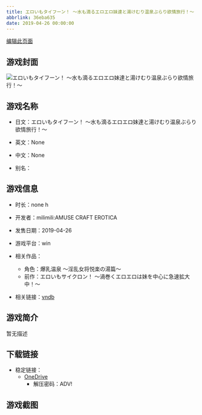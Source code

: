 ```yaml
---
title: エロいもタイフーン！ ～水も滴るエロエロ妹達と湯けむり温泉ぶらり欲情旅行！～
abbrlink: 36eba635
date: 2019-04-26 00:00:00
---
```

[编辑此页面](https://github.com/ACG-3/ADV3-source/blob/main/source/_posts/games/%E3%82%A8%E3%83%AD%E3%81%84%E3%82%82%E3%82%BF%E3%82%A4%E3%83%95%E3%83%BC%E3%83%B3%EF%BC%81%20%EF%BD%9E%E6%B0%B4%E3%82%82%E6%BB%B4%E3%82%8B%E3%82%A8%E3%83%AD%E3%82%A8%E3%83%AD%E5%A6%B9%E9%81%94%E3%81%A8%E6%B9%AF%E3%81%91%E3%82%80%E3%82%8A%E6%B8%A9%E6%B3%89%E3%81%B6%E3%82%89%E3%82%8A%E6%AC%B2%E6%83%85%E6%97%85%E8%A1%8C%EF%BC%81%EF%BD%9E.md)

## 游戏封面

![エロいもタイフーン！ ～水も滴るエロエロ妹達と湯けむり温泉ぶらり欲情旅行！～](https://pan.timero.xyz/onedrive/img_lib_001/%E3%82%A8%E3%83%AD%E3%81%84%E3%82%82%E3%82%BF%E3%82%A4%E3%83%95%E3%83%BC%E3%83%B3%EF%BC%81%20%EF%BD%9E%E6%B0%B4%E3%82%82%E6%BB%B4%E3%82%8B%E3%82%A8%E3%83%AD%E3%82%A8%E3%83%AD%E5%A6%B9%E9%81%94%E3%81%A8%E6%B9%AF%E3%81%91%E3%82%80%E3%82%8A%E6%B8%A9%E6%B3%89%E3%81%B6%E3%82%89%E3%82%8A%E6%AC%B2%E6%83%85%E6%97%85%E8%A1%8C%EF%BC%81%EF%BD%9E_cover.avif)


## 游戏名称

- 日文：エロいもタイフーン！ ～水も滴るエロエロ妹達と湯けむり温泉ぶらり欲情旅行！～
- 英文：None
- 中文：None

- 别名：


## 游戏信息

- 时长：none h
- 开发者：milimili:AMUSE CRAFT EROTICA
- 发售日期：2019-04-26
- 游戏平台：win
- 相关作品：
   - 角色：爆乳温泉 ～淫乱女将悦楽の湯篇～
   - 前作：エロいもサイクロン！ ～渦巻くエロエロは妹を中心に急速拡大中！～

- 相关链接：[vndb](https://vndb.org/v25421)


## 游戏简介

暂无描述


## 下载链接

- 稳定链接：
    - [OneDrive](https://pan.timero.xyz/onedrive/adv_lib_001/%E3%82%A8%E3%83%AD%E3%81%84%E3%82%82%E3%82%BF%E3%82%A4%E3%83%95%E3%83%BC%E3%83%B3%EF%BC%81%20%EF%BD%9E%E6%B0%B4%E3%82%82%E6%BB%B4%E3%82%8B%E3%82%A8%E3%83%AD%E3%82%A8%E3%83%AD%E5%A6%B9%E9%81%94%E3%81%A8%E6%B9%AF%E3%81%91%E3%82%80%E3%82%8A%E6%B8%A9%E6%B3%89%E3%81%B6%E3%82%89%E3%82%8A%E6%AC%B2%E6%83%85%E6%97%85%E8%A1%8C%EF%BC%81%EF%BD%9E)
        - 解压密码：ADV!



## 游戏截图



